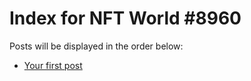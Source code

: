 # Index for NFT World #8960
Posts will be displayed in the order below:

- [Your first post](./001-first.md)


